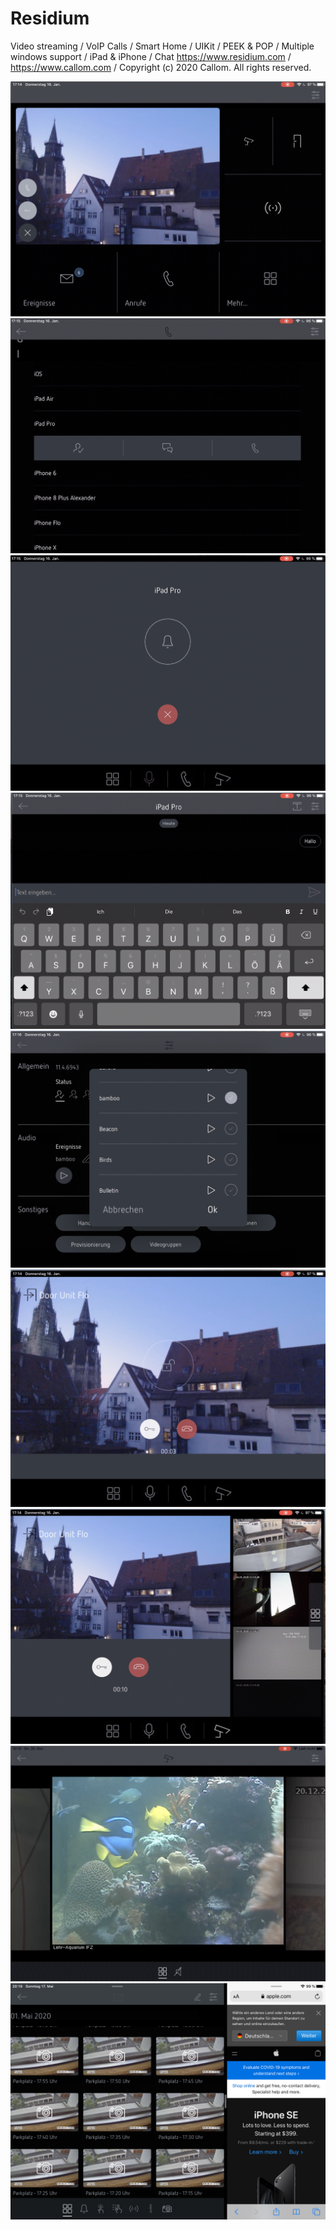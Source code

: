 # Residium
Video streaming / VoIP Calls  / Smart Home / UIKit / PEEK & POP / Multiple windows support / iPad & iPhone / Chat
https://www.residium.com / https://www.callom.com / Copyright (c) 2020 Callom. All rights reserved.

![Dashboard](https://github.com/alexroemerdeveloper/Residium/blob/master/07.png)
![Dashboard](https://github.com/alexroemerdeveloper/Residium/blob/master/03.png)
![Dashboard](https://github.com/alexroemerdeveloper/Residium/blob/master/04.png)
![Dashboard](https://github.com/alexroemerdeveloper/Residium/blob/master/05.png)
![Dashboard](https://github.com/alexroemerdeveloper/Residium/blob/master/06.png)
![Dashboard](https://github.com/alexroemerdeveloper/Residium/blob/master/08.png)
![Dashboard](https://github.com/alexroemerdeveloper/Residium/blob/master/09.png)
![Dashboard](https://github.com/alexroemerdeveloper/Residium/blob/master/11.png)
![Dashboard](https://github.com/alexroemerdeveloper/Residium/blob/master/13.png)

